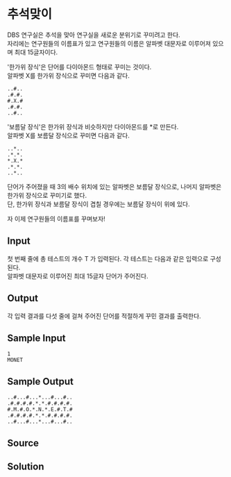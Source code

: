 # 추석맞이

DBS 연구실은 추석을 맞아 연구실을 새로운 분위기로 꾸미려고 한다.  
자리에는 연구원들의 이름표가 있고 연구원들의 이름은 알파벳 대문자로 이루어져 있으며 최대 15글자이다.

'한가위 장식'은 단어를 다이아몬드 형태로 꾸미는 것이다.  
알파벳 X를 한가위 장식으로 꾸미면 다음과 같다.

```
..#..
.#.#.
#.X.#
.#.#.
..#..
```

'보름달 장식'은 한가위 장식과 비슷하지만 다이아몬드를 *로 만든다.  
알파벳 X를 보름달 장식으로 꾸미면 다음과 같다.

```
..*..
.*.*.
*.X.*
.*.*.
..*..
```

단어가 주어졌을 때 3의 배수 위치에 있는 알파벳은 보름달 장식으로, 나머지 알파벳은 한가위 장식으로 꾸미기로 했다.  
단, 한가위 장식과 보름달 장식이 겹칠 경우에는 보름달 장식이 위에 있다.  

자 이제 연구원들의 이름표를 꾸며보자!

## Input

첫 번째 줄에 총 테스트의 개수 T 가 입력된다. 각 테스트는 다음과 같은 입력으로 구성된다.  
알파벳 대문자로 이루어진 최대 15글자 단어가 주어진다.

## Output

각 입력 결과를 다섯 줄에 걸쳐 주어진 단어를 적절하게 꾸민 결과를 출력한다.

## Sample Input

```
1
MONET
```

## Sample Output

```
..#...#...*...#...#..
.#.#.#.#.*.*.#.#.#.#.
#.M.#.O.*.N.*.E.#.T.#
.#.#.#.#.*.*.#.#.#.#.
..#...#...*...#...#..
```

## Source

## Solution
